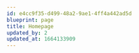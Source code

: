 ```yaml
---
id: e4cc9f35-d499-48a2-9ae1-4ff4a442ad5d
blueprint: page
title: Homepage
updated_by: 2
updated_at: 1664133909
---
```

